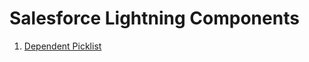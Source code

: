 # Salesforce Lightning Components

<ol>
  <li><a href="/SalesforceLC/tree/master/DependentPicklist">Dependent Picklist</a></li>
</ol>
